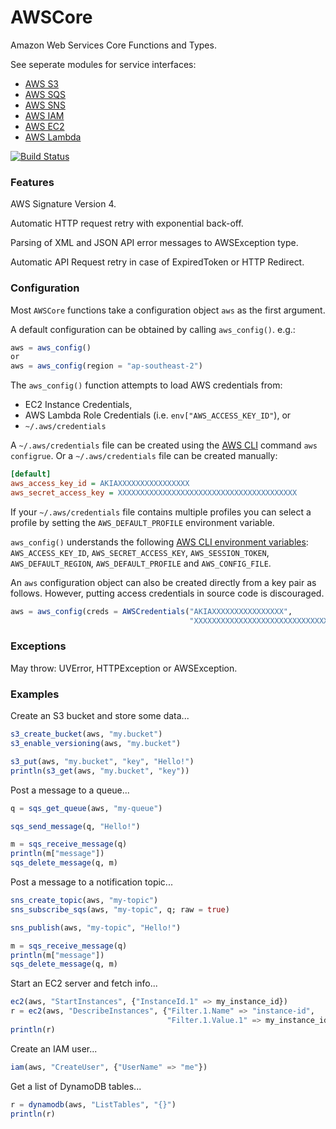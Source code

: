 # AWSCore

Amazon Web Services Core Functions and Types.

See seperate modules for service interfaces:

 - [AWS S3](http://github.com/samoconnor/AWSS3.jl)
 - [AWS SQS](http://github.com/samoconnor/AWSSQS.jl)
 - [AWS SNS](http://github.com/samoconnor/AWSSNS.jl)
 - [AWS IAM](http://github.com/samoconnor/AWSIAM.jl)
 - [AWS EC2](http://github.com/samoconnor/AWSEC2.jl)
 - [AWS Lambda](http://github.com/samoconnor/AWSLambda.jl)

[![Build Status](https://travis-ci.org/samoconnor/AWSCore.jl.svg)](https://travis-ci.org/samoconnor/AWSCore.jl)

### Features

AWS Signature Version 4.

Automatic HTTP request retry with exponential back-off.

Parsing of XML and JSON API error messages to AWSException type.

Automatic API Request retry in case of ExpiredToken or HTTP Redirect.



### Configuration

Most `AWSCore` functions take a configuration object `aws` as the first argument.

A default configuration can be obtained by calling `aws_config()`. e.g.:

```julia
aws = aws_config()
or
aws = aws_config(region = "ap-southeast-2")
```

The `aws_config()` function attempts to load AWS credentials from:

 - EC2 Instance Credentials,
 - AWS Lambda Role Credentials (i.e. `env["AWS_ACCESS_KEY_ID"`), or
 - `~/.aws/credentials`

A `~/.aws/credentials` file can be created using the
[AWS CLI](https://aws.amazon.com/cli/) command `aws configrue`.
Or a `~/.aws/credentials` file can be created manually:

```ini
[default]
aws_access_key_id = AKIAXXXXXXXXXXXXXXXX
aws_secret_access_key = XXXXXXXXXXXXXXXXXXXXXXXXXXXXXXXXXXXXXXXX
```

If your `~/.aws/credentials` file contains multiple profiles you can
select a profile by setting the `AWS_DEFAULT_PROFILE` environment variable.

`aws_config()` understands the following [AWS CLI environment
variables](http://docs.aws.amazon.com/cli/latest/userguide/cli-chap-getting-started.html#cli-environment):
`AWS_ACCESS_KEY_ID`, `AWS_SECRET_ACCESS_KEY`, `AWS_SESSION_TOKEN`,
`AWS_DEFAULT_REGION`, `AWS_DEFAULT_PROFILE` and `AWS_CONFIG_FILE`.


An `aws` configuration object can also be created directly from a key pair
as follows. However, putting access credentials in source code is discouraged.

```julia
aws = aws_config(creds = AWSCredentials("AKIAXXXXXXXXXXXXXXXX",
                                        "XXXXXXXXXXXXXXXXXXXXXXXXXXXXXXXXXXX"))
```


### Exceptions

May throw: UVError, HTTPException or AWSException.


### Examples


Create an S3 bucket and store some data...

```julia
s3_create_bucket(aws, "my.bucket")
s3_enable_versioning(aws, "my.bucket")

s3_put(aws, "my.bucket", "key", "Hello!")
println(s3_get(aws, "my.bucket", "key"))
```


Post a message to a queue...

```julia
q = sqs_get_queue(aws, "my-queue")

sqs_send_message(q, "Hello!")

m = sqs_receive_message(q)
println(m["message"])
sqs_delete_message(q, m)
```


Post a message to a notification topic...

```julia
sns_create_topic(aws, "my-topic")
sns_subscribe_sqs(aws, "my-topic", q; raw = true)

sns_publish(aws, "my-topic", "Hello!")

m = sqs_receive_message(q)
println(m["message"])
sqs_delete_message(q, m)

```


Start an EC2 server and fetch info...

```julia
ec2(aws, "StartInstances", {"InstanceId.1" => my_instance_id})
r = ec2(aws, "DescribeInstances", {"Filter.1.Name" => "instance-id",
                                   "Filter.1.Value.1" => my_instance_id})
println(r)
```


Create an IAM user...

```julia
iam(aws, "CreateUser", {"UserName" => "me"})
```


Get a list of DynamoDB tables...

```julia
r = dynamodb(aws, "ListTables", "{}")
println(r)
```
